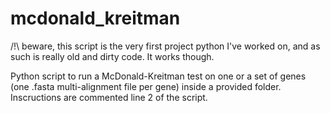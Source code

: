 # mcdonald_kreitman
/!\ beware, this script is the very first project python I've worked on, and as such is really old and dirty code. It works though.

Python script to run a McDonald-Kreitman test on one or a set of genes (one .fasta multi-alignment file per gene) inside a provided folder.
Inscructions are commented line 2 of the script.
